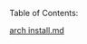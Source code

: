 Table of Contents:

[arch install.md](https://github.com/Unevenr/Unevenr.github.io/files/13234681/arch.install.md)
